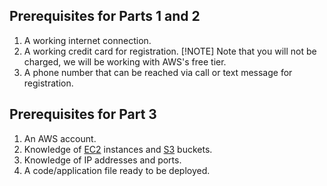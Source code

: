 ## Prerequisites for Parts 1 and 2
1. A working internet connection.
2. A working credit card for registration.
   [!NOTE] Note that you will not be charged, we will be working with AWS's free tier.
4. A phone number that can be reached via call or text message for registration.


## Prerequisites for Part 3
1. An AWS account.
2. Knowledge of [EC2](https://aws.amazon.com/ec2/) instances and [S3](https://aws.amazon.com/s3/) buckets.
3. Knowledge of IP addresses and ports.
4. A code/application file ready to be deployed.

